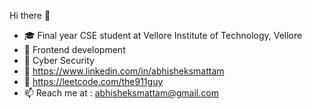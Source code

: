 Hi there 👋

- 🎓 Final year CSE student at Vellore Institute of Technology, Vellore
- 🌱 Frontend development 
- 🌱 Cyber Security
- 🔗 https://www.linkedin.com/in/abhisheksmattam
- 🔗 https://leetcode.com/the911guy
- 📫 Reach me at : abhisheksmattam@gmail.com



